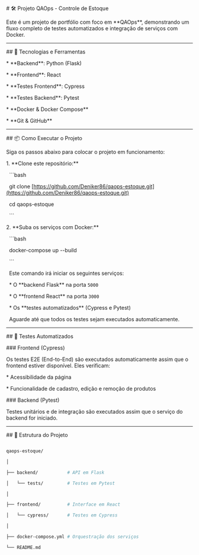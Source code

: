 \# 🛠️ Projeto QAOps - Controle de Estoque



Este é um projeto de portfólio com foco em \*\*QAOps\*\*, demonstrando um fluxo completo de testes automatizados e integração de serviços com Docker.



---



\## 🚀 Tecnologias e Ferramentas



\* \*\*Backend\*\*: Python (Flask)

\* \*\*Frontend\*\*: React

\* \*\*Testes Frontend\*\*: Cypress

\* \*\*Testes Backend\*\*: Pytest

\* \*\*Docker \& Docker Compose\*\*

\* \*\*Git \& GitHub\*\*



---



\## 📦 Como Executar o Projeto



Siga os passos abaixo para colocar o projeto em funcionamento:



1\.  \*\*Clone este repositório:\*\*

&nbsp;   ```bash

&nbsp;   git clone \[https://github.com/Deniker86/qaops-estoque.git](https://github.com/Deniker86/qaops-estoque.git)

&nbsp;   cd qaops-estoque

&nbsp;   ```



2\.  \*\*Suba os serviços com Docker:\*\*

&nbsp;   ```bash

&nbsp;   docker-compose up --build

&nbsp;   ```



&nbsp;   Este comando irá iniciar os seguintes serviços:



&nbsp;   \* O \*\*backend Flask\*\* na porta `5000`

&nbsp;   \* O \*\*frontend React\*\* na porta `3000`

&nbsp;   \* Os \*\*testes automatizados\*\* (Cypress e Pytest)



&nbsp;   Aguarde até que todos os testes sejam executados automaticamente.



---



\## 🧪 Testes Automatizados



\### Frontend (Cypress)



Os testes E2E (End-to-End) são executados automaticamente assim que o frontend estiver disponível. Eles verificam:



\* Acessibilidade da página

\* Funcionalidade de cadastro, edição e remoção de produtos



\### Backend (Pytest)



Testes unitários e de integração são executados assim que o serviço do backend for iniciado.



---



\## 📁 Estrutura do Projeto



```bash

qaops-estoque/

│

├── backend/           # API em Flask

│   └── tests/         # Testes em Pytest

│

├── frontend/          # Interface em React

│   └── cypress/       # Testes em Cypress

│

├── docker-compose.yml # Orquestração dos serviços

└── README.md

